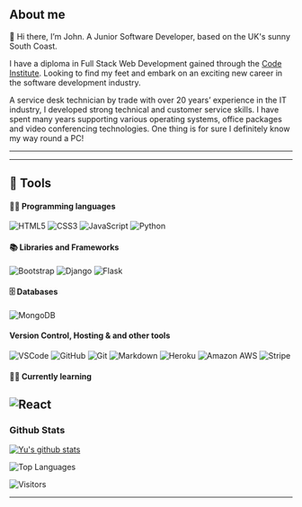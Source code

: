  ## About me

:wave: Hi there, I’m John. A Junior Software Developer, based on the UK's sunny South Coast.

I have a diploma in Full Stack Web Development gained through the [Code Institute](https://www.codeinstitute.net). Looking to find my feet and embark on an exciting new career in the software development industry.

A service desk technician by trade with over 20 years’ experience in the IT industry, I developed strong technical and customer service skills. I have spent many years supporting various operating systems, office packages and video conferencing technologies. One thing is for sure I definitely know my way round a PC!

  ---

 
  ---
  
## 🔧 Tools

#### 👨‍💻 Programming languages
![HTML5](https://img.shields.io/badge/HTML5-E34F26?style=for-the-badge&logo=html5&logoColor=white)
![CSS3](https://img.shields.io/badge/CSS3-1572B6?style=for-the-badge&logo=css3&logoColor=white)
![JavaScript](https://img.shields.io/badge/JavaScript-F7DF1E?style=for-the-badge&logo=javascript&logoColor=black)
![Python](https://img.shields.io/badge/Python-14354C?style=for-the-badge&logo=python&logoColor=white)

#### 📚 Libraries and Frameworks
![Bootstrap](https://img.shields.io/badge/Bootstrap-563D7C?style=for-the-badge&logo=bootstrap&logoColor=white)
![Django](https://img.shields.io/badge/Django%20-%23092E20.svg?&style=for-the-badge&logo=Django&logoColor=FFFFFF)
![Flask](https://img.shields.io/badge/Flask%20-%23000000.svg?&style=for-the-badge&logo=Flask&logoColor=FFFFFF)

#### 🗄️ Databases
![MongoDB](https://img.shields.io/badge/MongoDB%20-%233F2E1E.svg?&style=for-the-badge&logo=MongoDB&logoColor=47A248)

#### Version Control, Hosting & and other tools 
![VSCode](https://img.shields.io/badge/VSCode%20-%232B2B30.svg?&style=for-the-badge&logo=Visual%20Studio%20Code&logoColor=007ACC) 
![GitHub](https://img.shields.io/badge/GitHub%20-%23181717.svg?&style=for-the-badge&logo=GitHub&logoColor=FFFFFF)
![Git](https://img.shields.io/badge/Git%20-%23302F2F.svg?&style=for-the-badge&logo=Git&logoColor=F05032) 
![Markdown](https://img.shields.io/badge/markdown-%23000000.svg?&style=for-the-badge&logo=markdown&logoColor=white)
![Heroku](https://img.shields.io/badge/Heroku%20-%23430098.svg?&style=for-the-badge&logo=Heroku&logoColor=FFFFFF) 
![Amazon AWS](https://img.shields.io/badge/Amazon%20AWS%20-%23232F3E.svg?&style=for-the-badge&logo=Amazon%20AWS&logoColor=FF9900) 
![Stripe](https://img.shields.io/badge/Stripe%20-%23646EDE.svg?&style=for-the-badge&logo=Stripe&logoColor=FFFFFF) 

#### :man_student: Currently learning
![React](https://img.shields.io/badge/React%20-%231572B6.svg?&style=for-the-badge&logo=React&logoColor=CCC)
---

### Github Stats
 

[![Yu's github stats](https://github-readme-stats.vercel.app/api?username=j0hn1975&show_icons=true&theme=highcontrast)](https://github.com/j0hn1975)

![Top Languages](https://github-readme-stats.vercel.app/api/top-langs/?username=j0hn1975)

![Visitors](https://visitor-badge.glitch.me/badge?page_id=j0hn1975.j0hn1975)


---





